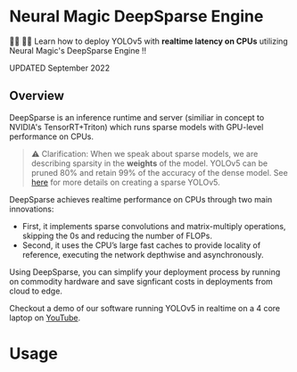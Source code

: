 # Neural Magic DeepSparse Engine

:woman_student: :man_student: Learn how to deploy YOLOv5 with **realtime latency on CPUs** utilizing Neural Magic's DeepSparse Engine :bangbang: 

UPDATED September 2022

## Overview

DeepSparse is an inference runtime and server (similiar in concept to NVIDIA's TensorRT+Triton) which runs sparse models with GPU-level performance on CPUs.

>:warning: Clarification: When we speak about sparse models, we are describing sparsity in the **weights** of the model. YOLOv5 can be pruned 80% and retain
99% of the accuracy of the dense model. See [here](xxx) for more details on creating a sparse YOLOv5.


DeepSparse achieves realtime performance on CPUs through two main innovations:
- First, it implements sparse convolutions and matrix-multiply operations, skipping the 0s and reducing the number of FLOPs. 
- Second, it uses the CPU’s large fast caches to provide locality of reference, executing the network depthwise and asynchronously.

Using DeepSparse, you can simplify your deployment process by running on commodity hardware and save signficant costs in deployments from cloud to edge.

Checkout a demo of our software running YOLOv5 in realtime on a 4 core laptop on [YouTube](https://www.youtube.com/watch?v=gGErxSqf05o).

# Usage

